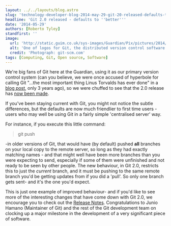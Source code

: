 ```yaml
---
layout: ../../layouts/blog.astro
slug: 'technology-developer-blog-2014-may-29-git-20-released-defaults-to-better'
headline: 'Git 2.0 released - defaults to ''better'''
date: '2014-05-29'
authors: [Roberto Tyley]
standfirst: ''
image:
  url: 'http://static.guim.co.uk/sys-images/Guardian/Pix/pictures/2014/5/29/1401402387197/6e6b0916-fe6c-4c46-8da6-0b47aba014eb-620x259.png'
  alt: 'One of logos for Git, the distributed version control software.'
  credit: 'Photograph: git-scm.com'
tags: [Computing, Git, Open source, Software]
---
```


We're big fans of Git here at the Guardian, using it as our primary version control system (can you believe, we were once accused of hyperbole for calling Git "...the most important thing Linus Torvalds has ever done" in a [blog post](https://www.theguardian.com/info/developer-blog/2011/jul/27/android-git-client), only 3 years ago), so we were chuffed to see that the 2.0 release has [now been made](http://git-blame.blogspot.co.uk/2014/05/git-20.html).

If you've been staying current with Git, you might not notice the subtle differences, but the defaults are now much friendlier to first time users - users who may well be using Git in a fairly simple 'centralised server' way.

For instance, if you execute this little command:

> git push

\-in older versions of Git, that would have (by default) pushed **all** branches on your local copy to the remote server, so long as they had exactly matching names - and that might well have been more branches than you were expecting to send, especially if some of them were unfinished and not ready to be seen by other people. The new behaviour, in Git 2.0, restricts this to just the _current_ branch, and it must be pushing to the same remote branch you'd be getting updates from if you did a 'pull'. So only one branch gets sent- and it's the one you'd expect.

This is just one example of improved behaviour- and if you'd like to see more of the interesting changes that have come down with Git 2.0, we encourage you to check out the [Release Notes](https://github.com/git/git/blob/master/Documentation/RelNotes/2.0.0.txt). Congratulations to Junio Hamano (Maintainer of Git) and the rest of the Git development team on clocking up a major milestone in the development of a very significant piece of software.
